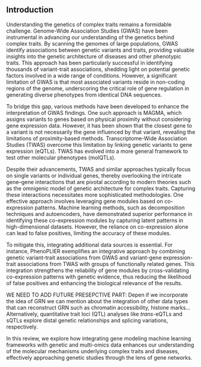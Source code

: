 ## Introduction 
Understanding the genetics of complex traits remains a formidable challenge.
Genome-Wide Association Studies (GWAS) have been instrumental in advancing our understanding of the genetics behind complex traits.
By scanning the genomes of large populations, GWAS identify associations between genetic variants and traits, providing valuable insights into the genetic architecture of diseases and other phenotypic traits.
This approach has been particularly successful in identifying thousands of variant-trait associations, shedding light on potential genetic factors involved in a wide range of conditions.
However, a significant limitation of GWAS is that most associated variants reside in non-coding regions of the genome, underscoring the critical role of gene regulation in generating diverse phenotypes from identical DNA sequences.


To bridge this gap, various methods have been developed to enhance the interpretation of GWAS findings.
One such approach is MAGMA, which assigns variants to genes based on physical proximity without considering gene expression data.
However, it has been shown that the closest gene to a variant is not necessarily the gene influenced by that variant, revealing the limitations of proximity-based methods.
Transcriptome-Wide Association Studies (TWAS) overcome this limitation by linking genetic variants to gene expression (eQTLs).
TWAS has evolved into a more general framework to test other molecular phenotypes (molQTLs).

Despite their advancements, TWAS and similar approaches typically focus on single variants or individual genes, thereby overlooking the intricate gene–gene interactions that are pivotal according to modern theories such as the omnigenic model of genetic architecture for complex traits.
Capturing these interactions necessitates more sophisticated methodologies.
One effective approach involves leveraging gene modules based on co-expression patterns.
Machine learning methods, such as decomposition techniques and autoencoders, have demonstrated superior performance in identifying these co-expression modules by capturing latent patterns in high-dimensional datasets.
However, the reliance on co-expression alone can lead to false positives, limiting the accuracy of these modules.

To mitigate this, integrating additional data sources is essential.
For instance, PhenoPLIER exemplifies an integrative approach by combining genetic variant-trait associations from GWAS and variant-gene expression-trait associations from TWAS with groups of functionally related genes.
This integration strengthens the reliability of gene modules by cross-validating co-expression patterns with genetic evidence, thus reducing the likelihood of false positives and enhancing the biological relevance of the results.

WE NEED TO ADD FUTURE PRESEPCTIVE PART: Depen if we incorporate the idea of GRN we can mention about the integration of other data types that can reconstruct GRN such as chromatin accessibility, histone marks…Alternatively, quantitative trait loci (QTL) analyses like *trans*-eQTLs and sQTLs explore distal genetic relationships and splicing variations, respectively.


In this review, we explore how integrating gene modeling machine learning frameworks with genetic and multi-omics data enhances our understanding of the molecular mechanisms underlying complex traits and diseases, effectively approaching genetic studies through the lens of gene networks.
